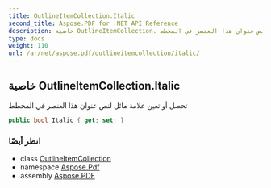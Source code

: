```yaml
---
title: OutlineItemCollection.Italic
second_title: Aspose.PDF for .NET API Reference
description: خاصية OutlineItemCollection. تحصل أو تعين علامة مائل لنص عنوان هذا العنصر في المخطط
type: docs
weight: 110
url: /ar/net/aspose.pdf/outlineitemcollection/italic/
---
```

## خاصية OutlineItemCollection.Italic

تحصل أو تعين علامة مائل لنص عنوان هذا العنصر في المخطط

```csharp
public bool Italic { get; set; }
```

### انظر أيضًا

* class [OutlineItemCollection](../)
* namespace [Aspose.Pdf](../../../aspose.pdf/)
* assembly [Aspose.PDF](../../../)